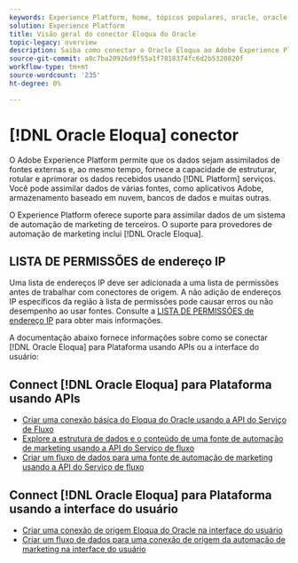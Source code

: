 ```yaml
---
keywords: Experience Platform, home, tópicos populares, oracle, oracle eloqua, eloqua
solution: Experience Platform
title: Visão geral do conector Eloqua do Oracle
topic-legacy: overview
description: Saiba como conectar o Oracle Eloqua ao Adobe Experience Platform usando APIs ou a interface do usuário.
source-git-commit: a0c7ba20926d9f55a1f7818374fc6d2b5320820f
workflow-type: tm+mt
source-wordcount: '235'
ht-degree: 0%

---
```


# [!DNL Oracle Eloqua] conector

O Adobe Experience Platform permite que os dados sejam assimilados de fontes externas e, ao mesmo tempo, fornece a capacidade de estruturar, rotular e aprimorar os dados recebidos usando [!DNL Platform] serviços. Você pode assimilar dados de várias fontes, como aplicativos Adobe, armazenamento baseado em nuvem, bancos de dados e muitas outras.

O Experience Platform oferece suporte para assimilar dados de um sistema de automação de marketing de terceiros. O suporte para provedores de automação de marketing inclui [!DNL Oracle Eloqua].

## LISTA DE PERMISSÕES de endereço IP

Uma lista de endereços IP deve ser adicionada a uma lista de permissões antes de trabalhar com conectores de origem. A não adição de endereços IP específicos da região à lista de permissões pode causar erros ou não desempenho ao usar fontes. Consulte a [LISTA DE PERMISSÕES de endereço IP](../../ip-address-allow-list.md) para obter mais informações.

A documentação abaixo fornece informações sobre como se conectar [!DNL Oracle Eloqua] para Plataforma usando APIs ou a interface do usuário:

## Connect [!DNL Oracle Eloqua] para Plataforma usando APIs

* [Criar uma conexão básica do Eloqua do Oracle usando a API do Serviço de Fluxo](../../tutorials/api/create/marketing-automation/oracle-eloqua.md)
* [Explore a estrutura de dados e o conteúdo de uma fonte de automação de marketing usando a API do Serviço de fluxo](../../tutorials/api/explore/marketing-automation.md)
* [Criar um fluxo de dados para uma fonte de automação de marketing usando a API do Serviço de fluxo](../../tutorials/api/collect/marketing-automation.md)

## Connect [!DNL Oracle Eloqua] para Plataforma usando a interface do usuário

* [Criar uma conexão de origem Eloqua do Oracle na interface do usuário](../../tutorials/ui/create/marketing-automation/oracle-eloqua.md)
* [Criar um fluxo de dados para uma conexão de origem da automação de marketing na interface do usuário](../../tutorials/ui/dataflow/marketing-automation.md)

